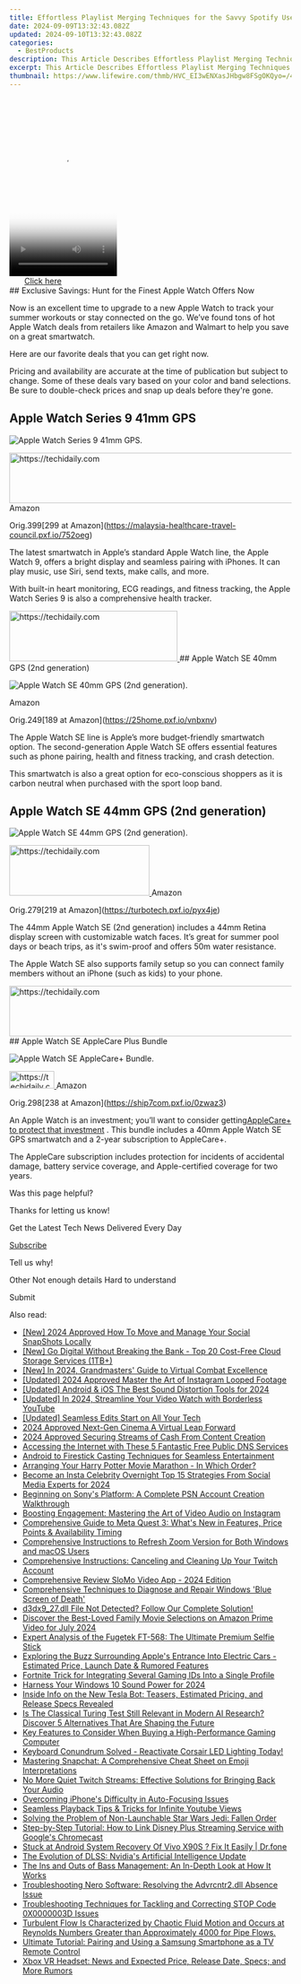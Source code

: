 ```yaml
---
title: Effortless Playlist Merging Techniques for the Savvy Spotify User
date: 2024-09-09T13:32:43.082Z
updated: 2024-09-10T13:32:43.082Z
categories:
  - BestProducts
description: This Article Describes Effortless Playlist Merging Techniques for the Savvy Spotify User
excerpt: This Article Describes Effortless Playlist Merging Techniques for the Savvy Spotify User
thumbnail: https://www.lifewire.com/thmb/HVC_EI3wENXasJHbgw8FSgOKQyo=/400x300/filters:no_upscale():max_bytes(150000):strip_icc():format(webp)/001_how-to-merge-playlists-on-spotify-2c3b82a2981645b7a66da3a84f8f7665.jpg
---
```


<!-- affiliate ads begin -->
<span id="1702748">
					<video width="192" height="320" style="cursor:pointer"
           poster="//a.impactradius-go.com/display-clicktoplayimage/1702748.png"
           onclick="if(!this.playClicked){this.play();this.setAttribute('controls',true);this.playClicked=true;}">
	   <source src="//a.impactradius-go.com/display-ad/18544-1702748">
	   <img src="//a.impactradius-go.com/display-clicktoplayimage/1702748.png" style="border: none; height: 100%; width: 100%; object-fit: contain">
	</video>
	<div style="width:120px;text-align:center"><a href="javascript:window.open(decodeURIComponent('https%3A%2F%2Ftwopages.pxf.io%2Fc%2F5597632%2F1702748%2F18544'), '_blank');void(0);">Click here</a></div>
</span>
<img height="0" width="0" src="https://imp.pxf.io/i/5597632/1702748/18544" style="position:absolute;visibility:hidden;" border="0" />
<!-- affiliate ads end -->
## Exclusive Savings: Hunt for the Finest Apple Watch Offers Now

Now is an excellent time to upgrade to a new Apple Watch to track your summer workouts or stay connected on the go. We’ve found tons of hot Apple Watch deals from retailers like Amazon and Walmart to help you save on a great smartwatch.

 Here are our favorite deals that you can get right now.

 Pricing and availability are accurate at the time of publication but subject to change. Some of these deals vary based on your color and band selections. Be sure to double-check prices and snap up deals before they're gone.

## Apple Watch Series 9 41mm GPS

![Apple Watch Series 9 41mm GPS.](https://www.lifewire.com/thmb/149rk6141Fwxu2K0zPzUW75uhiA=/1500x0/filters:no_upscale():max_bytes(150000):strip_icc():format(webp)/AppleWatch941mm_Amazon-c9119924b74441d799d461cb47110b97.jpg)

<!-- affiliate ads begin -->
<a href="https://unicoeye.pxf.io/c/5597632/2134224/18498" target="_top" id="2134224">
  <img src="//a.impactradius-go.com/display-ad/18498-2134224" border="0" alt="https://techidaily.com" width="728" height="90"/>
</a>
<img height="0" width="0" src="https://unicoeye.pxf.io/i/5597632/2134224/18498" style="position:absolute;visibility:hidden;" border="0" />
<!-- affiliate ads end -->
Amazon

 Orig.$399 [$299 at Amazon](https://malaysia-healthcare-travel-council.pxf.io/752oeg)

 The latest smartwatch in Apple’s standard Apple Watch line, the Apple Watch 9, offers a bright display and seamless pairing with iPhones. It can play music, use Siri, send texts, make calls, and more.

 With built-in heart monitoring, ECG readings, and fitness tracking, the Apple Watch Series 9 is also a comprehensive health tracker.

<!-- affiliate ads begin -->
<a href="https://review-au.sjv.io/c/5597632/2098704/14409" target="_top" id="2098704">
  <img src="//a.impactradius-go.com/display-ad/14409-2098704" border="0" alt="https://techidaily.com" width="300" height="90"/>
</a>
<img height="0" width="0" src="https://review-au.sjv.io/i/5597632/2098704/14409" style="position:absolute;visibility:hidden;" border="0" />
<!-- affiliate ads end -->
## Apple Watch SE 40mm GPS (2nd generation)

![Apple Watch SE 40mm GPS (2nd generation).](https://www.lifewire.com/thmb/YV3VdwrrZdcbEAiavg3f5u6XiZA=/1500x0/filters:no_upscale():max_bytes(150000):strip_icc():format(webp)/AppleWatchSE2ndgen_Amazon-fac13209ca0a408e8973c1d8a39eab7c.jpg)

Amazon

 Orig.$249 [$189 at Amazon](https://25home.pxf.io/vnbxnv)

 The Apple Watch SE line is Apple’s more budget-friendly smartwatch option. The second-generation Apple Watch SE offers essential features such as phone pairing, health and fitness tracking, and crash detection.

 This smartwatch is also a great option for eco-conscious shoppers as it is carbon neutral when purchased with the sport loop band.

## Apple Watch SE 44mm GPS (2nd generation)

![Apple Watch SE 44mm GPS (2nd generation).](https://www.lifewire.com/thmb/XqWcB_pYot6NqQT9bQzA3Wqz21I=/1500x0/filters:no_upscale():max_bytes(150000):strip_icc():format(webp)/AppleWatchSE44mm_Amazon-84b04c826608441da84bcda052f69ce4.jpg)

<!-- affiliate ads begin -->
<a href="https://aligracehair.sjv.io/c/5597632/2115914/19272" target="_top" id="2115914">
  <img src="//a.impactradius-go.com/display-ad/19272-2115914" border="0" alt="https://techidaily.com" width="250" height="90"/>
</a>
<img height="0" width="0" src="https://aligracehair.sjv.io/i/5597632/2115914/19272" style="position:absolute;visibility:hidden;" border="0" />
<!-- affiliate ads end -->
Amazon

 Orig.$279 [$219 at Amazon](https://turbotech.pxf.io/pyx4je)

 The 44mm Apple Watch SE (2nd generation) includes a 44mm Retina display screen with customizable watch faces. It’s great for summer pool days or beach trips, as it's swim-proof and offers 50m water resistance.

 The Apple Watch SE also supports family setup so you can connect family members without an iPhone (such as kids) to your phone.

<!-- affiliate ads begin -->
<a href="https://appsumo.8odi.net/c/5597632/2123726/7443" target="_top" id="2123726">
  <img src="//a.impactradius-go.com/display-ad/7443-2123726" border="0" alt="https://techidaily.com" width="600" height="90"/>
</a>
<img height="0" width="0" src="https://appsumo.8odi.net/i/5597632/2123726/7443" style="position:absolute;visibility:hidden;" border="0" />
<!-- affiliate ads end -->
## Apple Watch SE AppleCare Plus Bundle

![Apple Watch SE AppleCare+ Bundle.](https://www.lifewire.com/thmb/V_CKAJPODsRC69WDaFGFHd4gofc=/1500x0/filters:no_upscale():max_bytes(150000):strip_icc():format(webp)/AppleCareAppleWatchbundle_Amazon-36e322dc08a24ae7b5e618b6e7d07f78.jpg)

<!-- affiliate ads begin -->
<a href="https://25home.pxf.io/c/5597632/2123465/16836" target="_top" id="2123465">
  <img src="//a.impactradius-go.com/display-ad/16836-2123465" border="0" alt="https://techidaily.com" width="80" height="31"/>
</a>
<img height="0" width="0" src="https://25home.pxf.io/i/5597632/2123465/16836" style="position:absolute;visibility:hidden;" border="0" />
<!-- affiliate ads end -->
Amazon

 Orig.$298 [$238 at Amazon](https://ship7com.pxf.io/0zwaz3)

 An Apple Watch is an investment; you’ll want to consider getting[AppleCare+ to protect that investment](https://www.lifewire.com/is-applecare-plus-worth-it-8426183) . This bundle includes a 40mm Apple Watch SE GPS smartwatch and a 2-year subscription to AppleCare+.

 The AppleCare subscription includes protection for incidents of accidental damage, battery service coverage, and Apple-certified coverage for two years.

Was this page helpful?

Thanks for letting us know!

 Get the Latest Tech News Delivered Every Day

[Subscribe](https://www.lifewire.com/#)

Tell us why!

 Other  Not enough details  Hard to understand

 Submit

<ins class="adsbygoogle"
     style="display:block"
     data-ad-format="autorelaxed"
     data-ad-client="ca-pub-7571918770474297"
     data-ad-slot="1223367746"></ins>



<ins class="adsbygoogle"
     style="display:block"
     data-ad-client="ca-pub-7571918770474297"
     data-ad-slot="8358498916"
     data-ad-format="auto"
     data-full-width-responsive="true"></ins>

<span class="atpl-alsoreadstyle">Also read:</span>
<div><ul>
<li><a href="https://snapchat-videos.techidaily.com/new-2024-approved-how-to-move-and-manage-your-social-snapshots-locally/"><u>[New] 2024 Approved How To Move and Manage Your Social SnapShots Locally</u></a></li>
<li><a href="https://some-techniques.techidaily.com/new-go-digital-without-breaking-the-bank-top-20-cost-free-cloud-storage-services-1tbplus/"><u>[New] Go Digital Without Breaking the Bank - Top 20 Cost-Free Cloud Storage Services (1TB+)</u></a></li>
<li><a href="https://remote-screen-capture.techidaily.com/new-in-2024-grandmasters-guide-to-virtual-combat-excellence/"><u>[New] In 2024, Grandmasters' Guide to Virtual Combat Excellence</u></a></li>
<li><a href="https://instagram-clips.techidaily.com/updated-2024-approved-master-the-art-of-instagram-looped-footage/"><u>[Updated] 2024 Approved Master the Art of Instagram Looped Footage</u></a></li>
<li><a href="https://youtube-zero.techidaily.com/ed-android-and-ios-the-best-sound-distortion-tools-for-2024/"><u>[Updated] Android & iOS The Best Sound Distortion Tools for 2024</u></a></li>
<li><a href="https://youtube-sure.techidaily.com/ed-in-2024-streamline-your-video-watch-with-borderless-youtube/"><u>[Updated] In 2024, Streamline Your Video Watch with Borderless YouTube</u></a></li>
<li><a href="https://vp-tips.techidaily.com/updated-seamless-edits-start-on-all-your-tech/"><u>[Updated] Seamless Edits Start on All Your Tech</u></a></li>
<li><a href="https://article-files.techidaily.com/2024-approved-next-gen-cinema-a-virtual-leap-forward/"><u>2024 Approved Next-Gen Cinema A Virtual Leap Forward</u></a></li>
<li><a href="https://youtube-stream.techidaily.com/2024-approved-securing-streams-of-cash-from-content-creation/"><u>2024 Approved Securing Streams of Cash From Content Creation</u></a></li>
<li><a href="https://technical-tips.techidaily.com/accessing-the-internet-with-these-5-fantastic-free-public-dns-services/"><u>Accessing the Internet with These 5 Fantastic Free Public DNS Services</u></a></li>
<li><a href="https://technical-tips.techidaily.com/android-to-firestick-casting-techniques-for-seamless-entertainment/"><u>Android to Firestick Casting Techniques for Seamless Entertainment</u></a></li>
<li><a href="https://technical-tips.techidaily.com/arranging-your-harry-potter-movie-marathon-in-which-order/"><u>Arranging Your Harry Potter Movie Marathon - In Which Order?</u></a></li>
<li><a href="https://instagram-videos.techidaily.com/become-an-insta-celebrity-overnight-top-15-strategies-from-social-media-experts-for-2024/"><u>Become an Insta Celebrity Overnight Top 15 Strategies From Social Media Experts for 2024</u></a></li>
<li><a href="https://technical-tips.techidaily.com/beginning-on-sonys-platform-a-complete-psn-account-creation-walkthrough/"><u>Beginning on Sony's Platform: A Complete PSN Account Creation Walkthrough</u></a></li>
<li><a href="https://technical-tips.techidaily.com/boosting-engagement-mastering-the-art-of-video-audio-on-instagram/"><u>Boosting Engagement: Mastering the Art of Video Audio on Instagram</u></a></li>
<li><a href="https://technical-tips.techidaily.com/comprehensive-guide-to-meta-quest-3-whats-new-in-features-price-points-and-availability-timing/"><u>Comprehensive Guide to Meta Quest 3: What's New in Features, Price Points & Availability Timing</u></a></li>
<li><a href="https://technical-tips.techidaily.com/comprehensive-instructions-to-refresh-zoom-version-for-both-windows-and-macos-users/"><u>Comprehensive Instructions to Refresh Zoom Version for Both Windows and macOS Users</u></a></li>
<li><a href="https://technical-tips.techidaily.com/comprehensive-instructions-canceling-and-cleaning-up-your-twitch-account/"><u>Comprehensive Instructions: Canceling and Cleaning Up Your Twitch Account</u></a></li>
<li><a href="https://extra-lessons.techidaily.com/comprehensive-review-slomo-video-app-2024-edition/"><u>Comprehensive Review SloMo Video App - 2024 Edition</u></a></li>
<li><a href="https://technical-tips.techidaily.com/comprehensive-techniques-to-diagnose-and-repair-windows-blue-screen-of-death/"><u>Comprehensive Techniques to Diagnose and Repair Windows 'Blue Screen of Death'</u></a></li>
<li><a href="https://technical-tips.techidaily.com/1722872600648-d3dx927dll-file-not-detected-follow-our-complete-solution/"><u>d3dx9_27.dll File Not Detected? Follow Our Complete Solution!</u></a></li>
<li><a href="https://technical-tips.techidaily.com/discover-the-best-loved-family-movie-selections-on-amazon-prime-video-for-july-2024/"><u>Discover the Best-Loved Family Movie Selections on Amazon Prime Video for July 2024</u></a></li>
<li><a href="https://technical-tips.techidaily.com/expert-analysis-of-the-fugetek-ft-568-the-ultimate-premium-selfie-stick/"><u>Expert Analysis of the Fugetek FT-568: The Ultimate Premium Selfie Stick</u></a></li>
<li><a href="https://technical-tips.techidaily.com/exploring-the-buzz-surrounding-apples-entrance-into-electric-cars-estimated-price-launch-date-and-rumored-features/"><u>Exploring the Buzz Surrounding Apple's Entrance Into Electric Cars - Estimated Price, Launch Date & Rumored Features</u></a></li>
<li><a href="https://technical-tips.techidaily.com/fortnite-trick-for-integrating-several-gaming-ids-into-a-single-profile/"><u>Fortnite Trick for Integrating Several Gaming IDs Into a Single Profile</u></a></li>
<li><a href="https://some-techniques.techidaily.com/harness-your-windows-10-sound-power-for-2024/"><u>Harness Your Windows 10 Sound Power for 2024</u></a></li>
<li><a href="https://technical-tips.techidaily.com/inside-info-on-the-new-tesla-bot-teasers-estimated-pricing-and-release-specs-revealed/"><u>Inside Info on the New Tesla Bot: Teasers, Estimated Pricing, and Release Specs Revealed</u></a></li>
<li><a href="https://tech-hub.techidaily.com/is-the-classical-turing-test-still-relevant-in-modern-ai-research-discover-5-alternatives-that-are-shaping-the-future/"><u>Is The Classical Turing Test Still Relevant in Modern AI Research? Discover 5 Alternatives That Are Shaping the Future</u></a></li>
<li><a href="https://technical-tips.techidaily.com/key-features-to-consider-when-buying-a-high-performance-gaming-computer/"><u>Key Features to Consider When Buying a High-Performance Gaming Computer</u></a></li>
<li><a href="https://win-howtos.techidaily.com/1723211386287-keyboard-conundrum-solved-reactivate-corsair-led-lighting-today/"><u>Keyboard Conundrum Solved - Reactivate Corsair LED Lighting Today!</u></a></li>
<li><a href="https://technical-tips.techidaily.com/mastering-snapchat-a-comprehensive-cheat-sheet-on-emoji-interpretations/"><u>Mastering Snapchat: A Comprehensive Cheat Sheet on Emoji Interpretations</u></a></li>
<li><a href="https://win-solutions.techidaily.com/no-more-quiet-twitch-streams-effective-solutions-for-bringing-back-your-audio/"><u>No More Quiet Twitch Streams: Effective Solutions for Bringing Back Your Audio</u></a></li>
<li><a href="https://extra-information.techidaily.com/overcoming-iphones-difficulty-in-auto-focusing-issues/"><u>Overcoming iPhone's Difficulty in Auto-Focusing Issues</u></a></li>
<li><a href="https://youtube-webster.techidaily.com/ess-playback-tips-and-tricks-for-infinite-youtube-views/"><u>Seamless Playback Tips & Tricks for Infinite Youtube Views</u></a></li>
<li><a href="https://win-blog.techidaily.com/solving-the-problem-of-non-launchable-star-wars-jedi-fallen-order/"><u>Solving the Problem of Non-Launchable Star Wars Jedi: Fallen Order</u></a></li>
<li><a href="https://technical-tips.techidaily.com/step-by-step-tutorial-how-to-link-disney-plus-streaming-service-with-googles-chromecast/"><u>Step-by-Step Tutorial: How to Link Disney Plus Streaming Service with Google's Chromecast</u></a></li>
<li><a href="https://howto.techidaily.com/stuck-at-android-system-recovery-of-vivo-x90s-fix-it-easily-drfone-by-drfone-fix-android-problems-fix-android-problems/"><u>Stuck at Android System Recovery Of Vivo X90S ? Fix It Easily | Dr.fone</u></a></li>
<li><a href="https://games-able.techidaily.com/the-evolution-of-dlss-nvidias-artificial-intelligence-update/"><u>The Evolution of DLSS: Nvidia's Artificial Intelligence Update</u></a></li>
<li><a href="https://technical-tips.techidaily.com/the-ins-and-outs-of-bass-management-an-in-depth-look-at-how-it-works/"><u>The Ins and Outs of Bass Management: An In-Depth Look at How It Works</u></a></li>
<li><a href="https://technical-tips.techidaily.com/troubleshooting-nero-software-resolving-the-advrcntr2dll-absence-issue/"><u>Troubleshooting Nero Software: Resolving the Advrcntr2.dll Absence Issue</u></a></li>
<li><a href="https://technical-tips.techidaily.com/troubleshooting-techniques-for-tackling-and-correcting-stop-code-0x0000003d-issues/"><u>Troubleshooting Techniques for Tackling and Correcting STOP Code 0X0000003D Issues</u></a></li>
<li><a href="https://tech-hub.techidaily.com/turbulent-flow-is-characterized-by-chaotic-fluid-motion-and-occurs-at-reynolds-numbers-greater-than-approximately-4000-for-pipe-flows/"><u>Turbulent Flow Is Characterized by Chaotic Fluid Motion and Occurs at Reynolds Numbers Greater than Approximately 4000 for Pipe Flows.</u></a></li>
<li><a href="https://technical-tips.techidaily.com/ultimate-tutorial-pairing-and-using-a-samsung-smartphone-as-a-tv-remote-control/"><u>Ultimate Tutorial: Pairing and Using a Samsung Smartphone as a TV Remote Control</u></a></li>
<li><a href="https://technical-tips.techidaily.com/xbox-vr-headset-news-and-expected-price-release-date-specs-and-more-rumors/"><u>Xbox VR Headset: News and Expected Price, Release Date, Specs; and More Rumors</u></a></li>
</ul></div>
